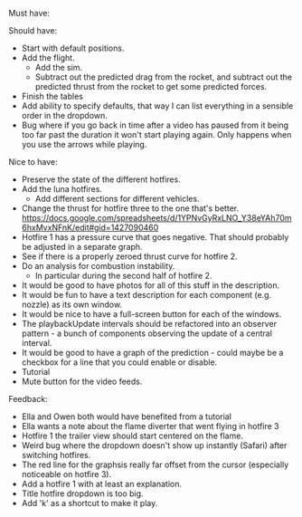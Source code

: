 Must have:

Should have:
- Start with default positions.
- Add the flight.
    - Add the sim.
    - Subtract out the predicted drag from the rocket, and subtract out the predicted thrust from the rocket to get some predicted forces.
- Finish the tables
- Add ability to specify defaults, that way I can list everything in a sensible order in the dropdown.
- Bug where if you go back in time after a video has paused from it being too far past the duration it won't start playing again. Only happens when you use the arrows while playing.

Nice to have:
- Preserve the state of the different hotfires.
- Add the luna hotfires.
    - Add different sections for different vehicles.
- Change the thrust for hotfire three to the one that's better. https://docs.google.com/spreadsheets/d/1YPNvGyRxLNO_Y38eYAh70m6hxMvxNFnK/edit#gid=1427090460
- Hotfire 1 has a pressure curve that goes negative. That should probably be adjusted in a separate graph.
- See if there is a properly zeroed thrust curve for hotfire 2.
- Do an analysis for combustion instability.
    - In particular during the second half of hotfire 2.
- It would be good to have photos for all of this stuff in the description.
- It would be fun to have a text description for each component (e.g. nozzle) as its own window.
- It would be nice to have a full-screen button for each of the windows.
- The playbackUpdate intervals should be refactored into an observer pattern - a bunch of components observing the update of a central interval.
- It would be good to have a graph of the prediction - could maybe be a checkbox for a line that you could enable or disable.
- Tutorial
- Mute button for the video feeds.

Feedback:
- Ella and Owen both would have benefited from a tutorial
- Ella wants a note about the flame diverter that went flying in hotfire 3
- Hotfire 1 the trailer view should start centered on the flame.
- Weird bug where the dropdown doesn't show up instantly (Safari) after switching hotfires.
- The red line for the graphsis really far offset from the cursor (especially noticeable on hotfire 3).
- Add a hotfire 1 with at least an explanation.
- Title hotfire dropdown is too big.
- Add 'k' as a shortcut to make it play.